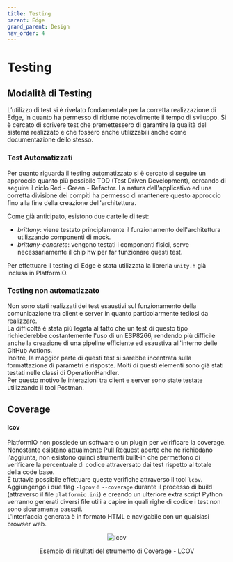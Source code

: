 ```yaml
---
title: Testing
parent: Edge
grand_parent: Design
nav_order: 4
---
```


# Testing

## Modalità di Testing

L’utilizzo di test si è rivelato fondamentale per la corretta realizzazione di Edge, in quanto ha permesso di ridurre notevolmente il tempo di sviluppo.
Si è cercato di scrivere test che premettessero di garantire la qualità del sistema realizzato e che fossero anche utilizzabili anche come documentazione dello stesso.

### Test Automatizzati
Per quanto riguarda il testing automatizzato si è cercato si seguire un approccio quanto più possibile TDD (Test Driven Development), cercando di seguire il ciclo Red - Green - Refactor.
La natura dell'applicativo ed una corretta divisione dei compiti ha permesso di mantenere questo approccio fino alla fine della creazione dell'architettura.

Come già anticipato, esistono due cartelle di test:

- _brittany_: viene testato principlamente il funzionamento dell'architettura utilizzando componenti di mock.
- _brittany-concrete_: vengono testati i componenti fisici, serve necessariamente il chip hw per far funzionare questi test.

Per effettuare il testing di Edge è stata utilizzata la libreria ``unity.h`` già inclusa in PlatformIO.

### Testing non automatizzato

Non sono stati realizzati dei test esaustivi sul funzionamento della comunicazione tra client e server in quanto particolarmente tediosi da realizzare.  
La difficoltà è stata più legata al fatto che un test di questo tipo richiederebbe costantemente l'uso di un ESP8266, rendendo più difficile anche la creazione di una pipeline efficiente ed esaustiva all'interno delle GitHub Actions.  
Inoltre, la maggior parte di questi test si sarebbe incentrata sulla formattazione di parametri e risposte. Molti di questi elementi sono già stati testati nelle classi di OperationHandler.  
Per questo motivo le interazioni tra client e server sono state testate utilizzando il tool Postman.

## Coverage

#### lcov
PlatformIO non possiede un software o un plugin per veirificare la coverage.  
Nonostante esistano attualmente [Pull Request](https://github.com/platformio/platformio-core/issues/882) aperte che ne richiedano l'aggiunta, non esistono quindi strumenti built-in che permettono di verificare la percentuale di codice attraversato dai test rispetto al totale della code base.  
È tuttavia possibile effettuare queste verifiche attraverso il tool ``lcov``.  
Aggiungengo i due flag ``-lgcov`` e ``--coverage`` durante il processo di build (attraverso il file ``platformio.ini``) e creando un ulteriore extra script Python verranno generati diversi file utili a capire in quali righe di codice i test non sono sicuramente passati.  
L'interfaccia generata è in formato HTML e navigabile con un qualsiasi browser web.

<div align="center">
<img src="https://images2.imgbox.com/92/51/DYu7h56z_o.png" alt="lcov">
<p align="center"> Esempio di risultati del strumento di Coverage - LCOV </p>
</div>
